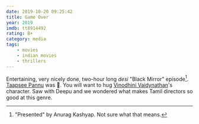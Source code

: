 ```yaml
---
date: 2019-10-20 09:25:42
title: Game Over
year: 2019
imdb: tt8914492
rating: B+
category: media
tags:
    - movies
    - indian movies
    - thrillers
---
```


Entertaining, very nicely done, two-hour long _desi_ "Black Mirror" episode[^presented_game_over]. [Taapsee Pannu](https://www.imdb.com/name/nm3966456/?ref_=tt_cl_t1) was 💯. You will want to hug [Vinodhini Vaidynathan](https://www.imdb.com/name/nm6678966/?ref_=tt_ov_st_sm)'s character. Saw with Deepu and we wondered what makes Tamil directors so good at this genre.

[^presented_game_over]: "Presented" by Anurag Kashyap. Not sure what that means.
